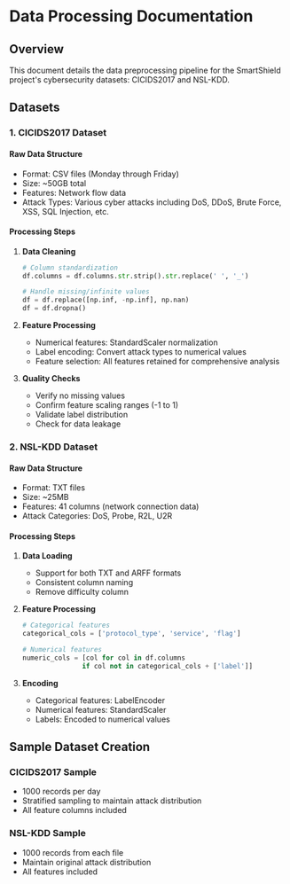 # Data Processing Documentation

## Overview
This document details the data preprocessing pipeline for the SmartShield project's cybersecurity datasets: CICIDS2017 and NSL-KDD.

## Datasets

### 1. CICIDS2017 Dataset
#### Raw Data Structure
- Format: CSV files (Monday through Friday)
- Size: ~50GB total
- Features: Network flow data
- Attack Types: Various cyber attacks including DoS, DDoS, Brute Force, XSS, SQL Injection, etc.

#### Processing Steps
1. **Data Cleaning**
   ```python
   # Column standardization
   df.columns = df.columns.str.strip().str.replace(' ', '_')
   
   # Handle missing/infinite values
   df = df.replace([np.inf, -np.inf], np.nan)
   df = df.dropna()
   ```

2. **Feature Processing**
   - Numerical features: StandardScaler normalization
   - Label encoding: Convert attack types to numerical values
   - Feature selection: All features retained for comprehensive analysis

3. **Quality Checks**
   - Verify no missing values
   - Confirm feature scaling ranges (-1 to 1)
   - Validate label distribution
   - Check for data leakage

### 2. NSL-KDD Dataset
#### Raw Data Structure
- Format: TXT files
- Size: ~25MB
- Features: 41 columns (network connection data)
- Attack Categories: DoS, Probe, R2L, U2R

#### Processing Steps
1. **Data Loading**
   - Support for both TXT and ARFF formats
   - Consistent column naming
   - Remove difficulty column

2. **Feature Processing**
   ```python
   # Categorical features
   categorical_cols = ['protocol_type', 'service', 'flag']
   
   # Numerical features
   numeric_cols = [col for col in df.columns 
                  if col not in categorical_cols + ['label']]
   ```

3. **Encoding**
   - Categorical features: LabelEncoder
   - Numerical features: StandardScaler
   - Labels: Encoded to numerical values

## Sample Dataset Creation
### CICIDS2017 Sample
- 1000 records per day
- Stratified sampling to maintain attack distribution
- All feature columns included

### NSL-KDD Sample
- 1000 records from each file
- Maintain original attack distribution
- All features included
